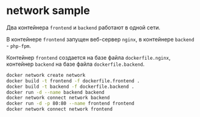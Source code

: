 # network sample

Два контейнера `frontend` и `backend` работают в одной сети.

В контейнере `frontend` запущен веб-сервер `nginx`, в контейнере `backend` - `php-fpm`.

Контейнер `frontend` создается на базе файла `dockerfile.nginx`, контейнер `backend` на базе файла `dockerfile.backend`.

```bash
docker network create network
docker build -t frontend -f dockerfile.frontend .
docker build -t backend -f dockerfile.backend .
docker run -d --name backend backend
docker network connect network backend
docker run -d -p 80:80 --name frontend frontend
docker network connect network frontend
```
